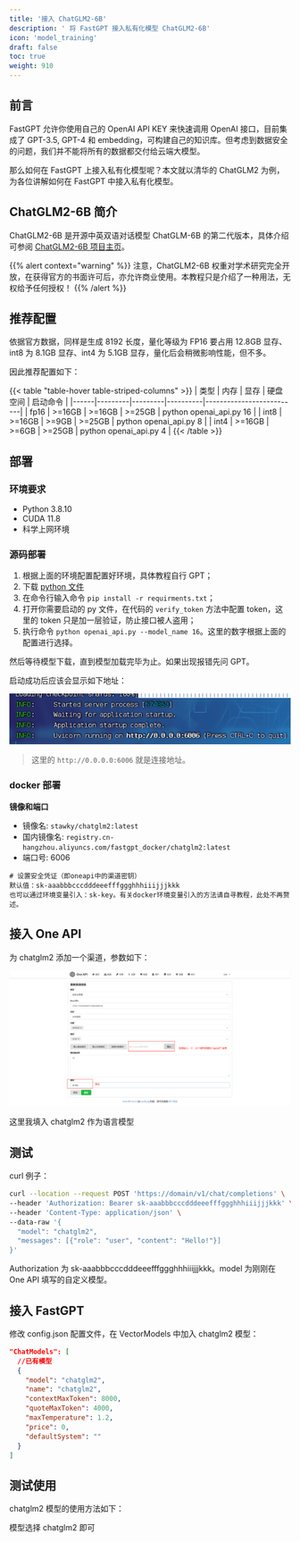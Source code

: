 ```yaml
---
title: '接入 ChatGLM2-6B'
description: ' 将 FastGPT 接入私有化模型 ChatGLM2-6B'
icon: 'model_training'
draft: false
toc: true
weight: 910
---
```


## 前言

FastGPT 允许你使用自己的 OpenAI API KEY 来快速调用 OpenAI 接口，目前集成了 GPT-3.5, GPT-4 和 embedding，可构建自己的知识库。但考虑到数据安全的问题，我们并不能将所有的数据都交付给云端大模型。

那么如何在 FastGPT 上接入私有化模型呢？本文就以清华的 ChatGLM2 为例，为各位讲解如何在 FastGPT 中接入私有化模型。

## ChatGLM2-6B 简介

ChatGLM2-6B 是开源中英双语对话模型 ChatGLM-6B 的第二代版本，具体介绍可参阅 [ChatGLM2-6B 项目主页](https://github.com/THUDM/ChatGLM2-6B)。

{{% alert context="warning" %}}
注意，ChatGLM2-6B 权重对学术研究完全开放，在获得官方的书面许可后，亦允许商业使用。本教程只是介绍了一种用法，无权给予任何授权！
{{% /alert %}}

## 推荐配置

依据官方数据，同样是生成 8192 长度，量化等级为 FP16 要占用 12.8GB 显存、int8 为 8.1GB 显存、int4 为 5.1GB 显存，量化后会稍微影响性能，但不多。

因此推荐配置如下：

{{< table "table-hover table-striped-columns" >}}
| 类型 | 内存 | 显存 | 硬盘空间 | 启动命令 |
|------|---------|---------|----------|--------------------------|
| fp16 | >=16GB | >=16GB | >=25GB | python openai_api.py 16 |
| int8 | >=16GB | >=9GB | >=25GB | python openai_api.py 8 |
| int4 | >=16GB | >=6GB | >=25GB | python openai_api.py 4 |
{{< /table >}}

## 部署

### 环境要求

- Python 3.8.10
- CUDA 11.8
- 科学上网环境

### 源码部署

1. 根据上面的环境配置配置好环境，具体教程自行 GPT；
2. 下载 [python 文件](https://github.com/labring/FastGPT/blob/main/files/models/ChatGLM2/openai_api.py)
3. 在命令行输入命令 `pip install -r requirments.txt`；
4. 打开你需要启动的 py 文件，在代码的 `verify_token` 方法中配置 token，这里的 token 只是加一层验证，防止接口被人盗用；
5. 执行命令 `python openai_api.py --model_name 16`。这里的数字根据上面的配置进行选择。

然后等待模型下载，直到模型加载完毕为止。如果出现报错先问 GPT。

启动成功后应该会显示如下地址：

![](/imgs/chatglm2.png)

> 这里的 `http://0.0.0.0:6006` 就是连接地址。

### docker 部署

**镜像和端口**

+ 镜像名: `stawky/chatglm2:latest`  
+ 国内镜像名: `registry.cn-hangzhou.aliyuncs.com/fastgpt_docker/chatglm2:latest`
+ 端口号: 6006

```
# 设置安全凭证（即oneapi中的渠道密钥）
默认值：sk-aaabbbcccdddeeefffggghhhiiijjjkkk
也可以通过环境变量引入：sk-key。有关docker环境变量引入的方法请自寻教程，此处不再赘述。
```

## 接入 One API

为 chatglm2 添加一个渠道，参数如下：

![](/imgs/model-m3e1.png)

这里我填入 chatglm2 作为语言模型

## 测试

curl 例子：

```bash
curl --location --request POST 'https://domain/v1/chat/completions' \
--header 'Authorization: Bearer sk-aaabbbcccdddeeefffggghhhiiijjjkkk' \
--header 'Content-Type: application/json' \
--data-raw '{
  "model": "chatglm2",
  "messages": [{"role": "user", "content": "Hello!"}]
}'
```

Authorization 为 sk-aaabbbcccdddeeefffggghhhiiijjjkkk。model 为刚刚在 One API 填写的自定义模型。

## 接入 FastGPT

修改 config.json 配置文件，在 VectorModels 中加入 chatglm2 模型：

```json
"ChatModels": [
  //已有模型
  {
    "model": "chatglm2",
    "name": "chatglm2",
    "contextMaxToken": 8000,
    "quoteMaxToken": 4000,
    "maxTemperature": 1.2,
    "price": 0,
    "defaultSystem": ""
  }
]
```

## 测试使用

chatglm2 模型的使用方法如下：

模型选择 chatglm2 即可
